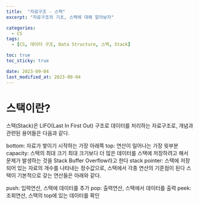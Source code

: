 ```yaml
---
title:  "자료구조 - 스택"
excerpt: "자료구조의 기초, 스택에 대해 알아보자"

categories:
  - CS
tags:
  - [CS, 데이터 구조, Data Structure, 스택, Stack]

toc: true
toc_sticky: true

date: 2023-09-04
last_modified_at: 2023-09-04
---
```


# 스택이란?
스택(Stack)은 LIFO(Last In First Out) 구조로 데이터를 처리하는 자료구조로, 개념과 관련된 용어들은 다음과 같다.

bottom: 자료가 쌓이기 시작하는 가장 아래쪽
top: 연산이 일어나는 가장 윗부분
capacity: 스택의 최대 크기
최대 크기보다 더 많은 데이터를 스택에 저장하려고 해서 문제가 발생하는 것을 Stack Buffer Overflow라고 한다
stack pointer: 스택에 저장되어 있는 자료의 개수를 나타내는 정수값으로, 스택에서 각종 연산의 기준점이 된다
스택이 기본적으로 갖는 연산들은 아래와 같다.

push: 입력연산, 스택에 데이터를 추가
pop: 출력연산, 스택에서 데이터를 출력
peek: 조회연산, 스택의 top에 있는 데이터를 확인
